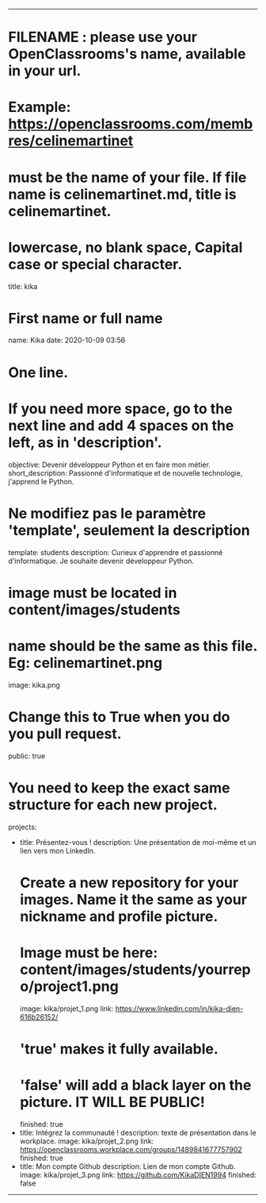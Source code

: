 ---

# FILENAME : please use your OpenClassrooms's name, available in your url.
# Example: https://openclassrooms.com/membres/celinemartinet
# must be the name of your file. If file name is celinemartinet.md, title is celinemartinet.
# lowercase, no blank space, Capital case or special character.
title: kika

# First name or full name
name: Kika
date: 2020-10-09 03:56

# One line.
# If you need more space, go to the next line and add 4 spaces on the left, as in 'description'.
objective: Devenir développeur Python et en faire mon métier.
short_description: Passionné d'informatique et de nouvelle technologie, j'apprend le Python.

# Ne modifiez pas le paramètre 'template', seulement la description
template: students
description:
    Curieux d'apprendre et passionné d'informatique. Je souhaite devenir développeur Python.

# image must be located in content/images/students
# name should be the same as this file. Eg: celinemartinet.png
image: kika.png

# Change this to True when you do you pull request.
public: true

# You need to keep the exact same structure for each new project.
projects:
  - title: Présentez-vous !
    description: Une présentation de moi-même et un lien vers mon LinkedIn.
    # Create a new repository for your images. Name it the same as your nickname and profile picture.
    # Image must be here: content/images/students/yourrepo/project1.png
    image: kika/projet_1.png
    link: https://www.linkedin.com/in/kika-dien-616b26152/
    # 'true' makes it fully available.
    # 'false' will add a black layer on the picture. IT WILL BE PUBLIC!
    finished: true
  - title: Intégrez la communauté !
    description: texte de présentation dans le workplace. 
    image: kika/projet_2.png
    link: https://openclassrooms.workplace.com/groups/1489841677757902
    finished: true
  - title: Mon compte Github
    description: Lien de mon compte Github.
    image: kika/projet_3.png
    link: https://github.com/KikaDIEN1994
    finished: false
---